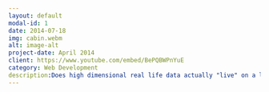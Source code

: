 ```yaml
---
layout: default
modal-id: 1
date: 2014-07-18
img: cabin.webm
alt: image-alt
project-date: April 2014
client: https://www.youtube.com/embed/BePQBWPnYuE
category: Web Development
description:Does high dimensional real life data actually "live" on a low dimensional manifold? Eg: A point on a sphere can be represented in 3D co-ordinates, but also in 2D co-ordinates (longitude and lattitude)
---
```








